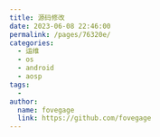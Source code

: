 ```yaml
---
title: 源码修改
date: 2023-06-08 22:46:00
permalink: /pages/76320e/
categories:
  - 运维
  - os
  - android
  - aosp
tags:
  - 
author: 
  name: fovegage
  link: https://github.com/fovegage
---
```

